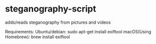 # steganography-script
adds/reads steganography from pictures and videos

Requirements:
    Ubuntu/debian:
        sudo apt-get install exiftool
    macOS(Using Homebrew):
        brew install exiftool
